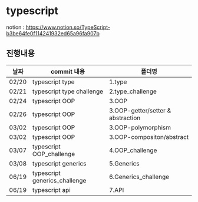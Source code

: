 # typescript
notion : https://www.notion.so/TypeScript-b3be64fe0f114241932ed65a96fa907b

## 진행내용
|날짜|commit 내용|폴더명|
|----|----|----|
|02/20|typescript type|1.type|
|02/21|typescript type challenge|2.type_challenge|
|02/24|typescript OOP|3.OOP|
|02/26|typescript OOP|3.OOP-getter/setter & abstraction|
|03/02|typescript OOP|3.OOP-polymorphism|
|03/02|typescript OOP|3.OOP-compositon/abstract|
|03/07|typescript OOP_challenge|4.OOP_challenge|
|03/08|typescript generics|5.Generics|
|06/19|typescript generics_challenge|6.Generics_challenge|
|06/19|typescript api|7.API|